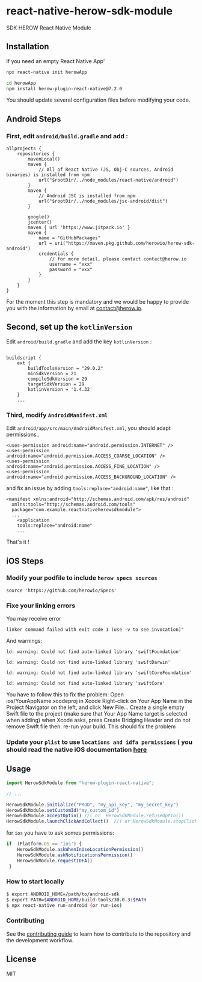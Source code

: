 # react-native-herow-sdk-module

SDK HEROW React Native Module

## Installation

If you need an empty React Native App'

```sh
npx react-native init herowApp
```

```sh
cd herowApp
npm install herow-plugin-react-native@7.2.0
```

You should update several configuration files before modifying your code.
## Android Steps
### First, edit `android/build.gradle` and add :

```
allprojects {
    repositories {
        mavenLocal()
        maven {
            // All of React Native (JS, Obj-C sources, Android binaries) is installed from npm
            url("$rootDir/../node_modules/react-native/android")
        }
        maven {
            // Android JSC is installed from npm
            url("$rootDir/../node_modules/jsc-android/dist")
        }

        google()
        jcenter()
        maven { url 'https://www.jitpack.io' }
        maven {
            name = "GitHubPackages"
            url = uri("https://maven.pkg.github.com/herowio/herow-sdk-android")
            credentials {
                // for more detail, please contact contact@herow.io
                username = "xxx"
                password = "xxx"
            }
        }
    }
}
```

For the moment this step is mandatory and we would be happy to provide you with the information by email at contact@herow.io.

## Second, set up the `kotlinVersion`

Edit `android/build.gradle` and add the key `kotlinVersion` :

```

buildscript {
    ext {
        buildToolsVersion = "29.0.2"
        minSdkVersion = 21
        compileSdkVersion = 29
        targetSdkVersion = 29
        kotlinVersion = '1.4.32'
    }
    ...
```

### Third, modify `AndroidManifest.xml`

Edit `android/app/src/main/AndroidManifest.xml`, you should adapt permissions..

```
<uses-permission android:name="android.permission.INTERNET" />
<uses-permission android:name="android.permission.ACCESS_COARSE_LOCATION" />
<uses-permission android:name="android.permission.ACCESS_FINE_LOCATION" />
<uses-permission android:name="android.permission.ACCESS_BACKGROUND_LOCATION" />
```

and fix an issue by adding `tools:replace="android:name"`, like that :

```
<manifest xmlns:android="http://schemas.android.com/apk/res/android"
  xmlns:tools="http://schemas.android.com/tools"
  package="com.example.reactnativeherowsdkmodule">
  ...
    <application
    tools:replace="android:name"
    ...
```

That's it !
## iOS Steps
### Modify your podfile to include `herow specs sources`
```
source 'https://github.com/herowio/Specs'
```

### Fixe your linking errors
You may receive error
```
linker command failed with exit code 1 (use -v to see invocation)"
```
And warnings:
```
ld: warning: Could not find auto-linked library 'swiftFoundation'

ld: warning: Could not find auto-linked library 'swiftDarwin'

ld: warning: Could not find auto-linked library 'swiftCoreFoundation'

ld: warning: Could not find auto-linked library 'swiftCore'
```
You have to follow this to fix the problem: 
Open ios/YourAppName.xcodeproj in Xcode
Right-click on Your App Name in the Project Navigator on the left, and click New File…
Create a single empty Swift file to the project (make sure that Your App Name target is selected when adding)
when Xcode asks, press Create Bridging Header and do not remove Swift file then. re-run your build.
This should fix the problem

### Update your `plist` to use `locations and idfa permissions` ( you should read the native iOS documentation [here](https://github.com/herowio/herow-sdk-ios)

## Usage
```js
import HerowSdkModule from "herow-plugin-react-native";

// ...

HerowSdkModule.initialize("PROD", "my_api_key", "my_secret_key")
HerowSdkModule.setCustomId("my_custom_id")
HerowSdkModule.acceptOptin() //( or  HerowSdkModule.refuseOptin())
HerowSdkModule.launchClickAndCollect()  //( or HerowSdkModule.stopClickAndCollect())

```

for `ios` you have to ask somes permissions: 
```js
if  (Platform.OS == 'ios') {
    HerowSdkModule.askWhenInUseLocationPermission()
    HerowSdkModule.askNotificationsPermission()
    HerowSdkModule.requestIDFA()
 }
 ```

### How to start locally

```sh
$ export ANDROID_HOME=/path/to/android-sdk
$ export PATH=$ANDROID_HOME/build-tools/30.0.3:$PATH
$ npx react-native run-android (or run-ios)
```

### Contributing

See the [contributing guide](CONTRIBUTING.md) to learn how to contribute to the repository and the development workflow.

## License

MIT
